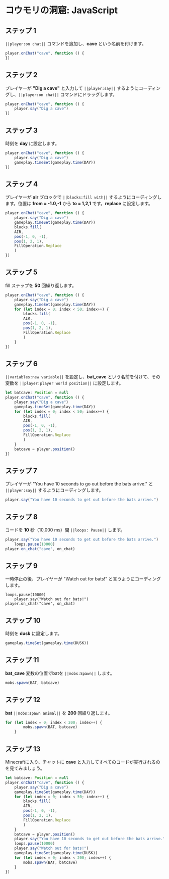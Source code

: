# コウモリの洞窟: JavaScript

## ステップ 1
``||player:on chat||`` コマンドを追加し、**cave** という名前を付けます。

```javascript
player.onChat("cave", function () {
})
```

## ステップ 2

プレイヤーが **"Dig a cave"** と入力して ``||player:say||`` するようにコーディングし、``||player:on chat||`` コマンドにドラッグします。

```javascript
player.onChat("cave", function () {
    player.say("Dig a cave")
})
```

## ステップ 3

時刻を **day** に設定します。

```javascript
player.onChat("cave", function () {
    player.say("Dig a cave")
    gameplay.timeSet(gameplay.time(DAY))
})
```

## ステップ 4

プレイヤーが **air** ブロックで ``||blocks:fill with||`` するようにコーディングします。位置は **from = -1.0,-1** から **to = 1,2,1** です。**replace** に設定します。

```javascript
player.onChat("cave", function () {
    player.say("Dig a cave")
    gameplay.timeSet(gameplay.time(DAY))
    blocks.fill(
    AIR,
    pos(-1, 0, -1),
    pos(1, 2, 1),
    FillOperation.Replace
    )
})
```

## ステップ 5

fill ステップを **50** 回繰り返します。

```javascript
player.onChat("cave", function () {
    player.say("Dig a cave")
    gameplay.timeSet(gameplay.time(DAY))
    for (let index = 0; index < 50; index++) {
        blocks.fill(
        AIR,
        pos(-1, 0, -1),
        pos(1, 2, 1),
        FillOperation.Replace
        )
    }
})
```

## ステップ 6

``||variables:new variable||`` を設定し、**bat_cave** という名前を付けて、その変数を ``||player:player world position||`` に設定します。

```javascript
let batcave: Position = null
player.onChat("cave", function () {
    player.say("Dig a cave")
    gameplay.timeSet(gameplay.time(DAY))
    for (let index = 0; index < 50; index++) {
        blocks.fill(
        AIR,
        pos(-1, 0, -1),
        pos(1, 2, 1),
        FillOperation.Replace
        )
    }
    batcave = player.position()
})
```

## ステップ 7

プレイヤーが "You have 10 seconds to go out before the bats arrive." と ``||player:say||`` するようにコーディングします。

```javascript
player.say("You have 10 seconds to get out before the bats arrive.")
```

## ステップ 8

コードを **10** 秒（10,000 ms）間 ``||loops: Pause||`` します。

```javascript
player.say("You have 10 seconds to get out before the bats arrive.")
    loops.pause(10000)
player.on_chat("cave", on_chat)
```

## ステップ 9

一時停止の後、プレイヤーが "Watch out for bats!" と言うようにコーディングします。

```spy
loops.pause(10000)
    player.say("Watch out for bats!")
player.on_chat("cave", on_chat)
```

## ステップ 10

時刻を **dusk** に設定します。

```javascript
gameplay.timeSet(gameplay.time(DUSK))
```

## ステップ 11

**bat_cave** 変数の位置でbatを ``||mobs:Spawn||`` します。

```javascript
mobs.spawn(BAT, batcave)
```

## ステップ 12

**bat** ``||mobs:spawn animal||`` を **200** 回繰り返します。

```javascript
for (let index = 0; index < 200; index++) {
        mobs.spawn(BAT, batcave)
    }
```

## ステップ 13

Minecraftに入り、チャットに **cave** と入力してすべてのコードが実行されるのを見てみましょう。


```javascript
let batcave: Position = null
player.onChat("cave", function () {
    player.say("Dig a cave")
    gameplay.timeSet(gameplay.time(DAY))
    for (let index = 0; index < 50; index++) {
        blocks.fill(
        AIR,
        pos(-1, 0, -1),
        pos(1, 2, 1),
        FillOperation.Replace
        )
    }
    batcave = player.position()
    player.say("You have 10 seconds to get out before the bats arrive.")
    loops.pause(10000)
    player.say("Watch out for bats!")
    gameplay.timeSet(gameplay.time(DUSK))
    for (let index = 0; index < 200; index++) {
        mobs.spawn(BAT, batcave)
    }
})
```